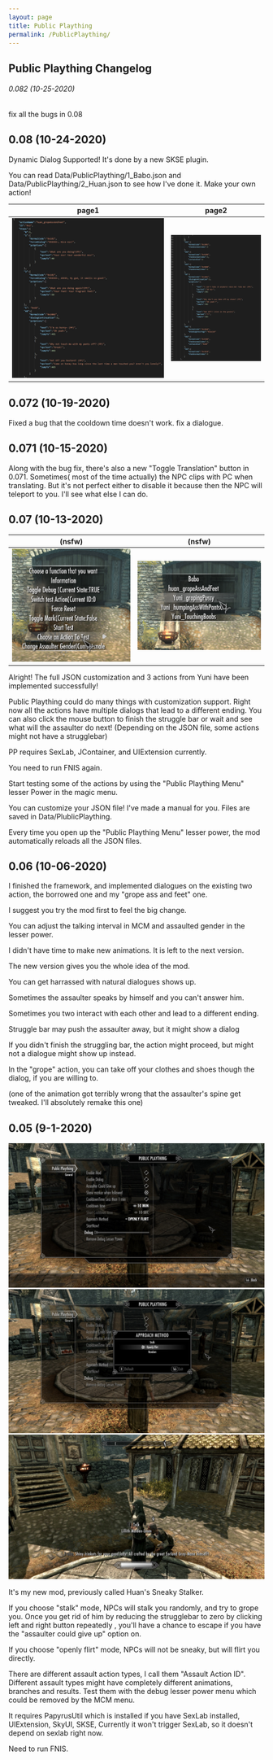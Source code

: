 ```yaml
---
layout: page
title: Public Plaything
permalink: /PublicPlaything/
---
```


## Public Plaything Changelog

###### 0.082 (10-25-2020)

fix all the bugs in 0.08

## 0.08 (10-24-2020)

Dynamic Dialog Supported! It's done by a new SKSE plugin.

You can read Data/PublicPlaything/1_Babo.json and Data/PublicPlaything/2_Huan.json to see how I've done it. Make your own action!

| page1                                                        | page2                                                        |
| ------------------------------------------------------------ | ------------------------------------------------------------ |
| <img src="/myassets/img/pp_0.08_log_pic1.png" alt="img" style="zoom:50%;" /> | <img src="/myassets/img/pp_0.08_log_pic2.png" alt="img" style="zoom: 25%;" /> |



## 0.072 (10-19-2020)

Fixed a bug that the cooldown time doesn't work. fix a dialogue.

## 0.071 (10-15-2020)

Along with the bug fix, there's also a new "Toggle Translation" button in 0.071. Sometimes( most of the time actually) the NPC clips with PC when translating. But it's not perfect either to disable it because then the NPC will teleport to you. I'll see what else I can do.

## 0.07 (10-13-2020)



| (nsfw)                                                       | (nsfw)                                                       |
| ------------------------------------------------------------ | ------------------------------------------------------------ |
| <img src="/myassets/img/pp_0.07_log_pic3.png" alt="pp_0.07_log_pic3" style="zoom:50%;" /> | <img src="/myassets/img/pp_0.07_log_pic4.png" alt="pp_0.07_log_pic4" style="zoom:50%;" /> |



Alright! The full JSON customization and 3 actions from Yuni have been implemented successfully! 


Public Plaything could do many things with customization support. Right now all the actions have multiple dialogs that lead to a different ending. You can also click the mouse button to finish the struggle bar or wait and see what will the assaulter do next! (Depending on the JSON file, some actions might not have a strugglebar)

PP requires SexLab, JContainer, and UIExtension currently.

You need to run FNIS again.

Start testing some of the actions by using the "Public Plaything Menu" lesser Power in the magic menu.

You can customize your JSON file! I've made a manual for you. Files are saved in Data/PlublicPlaything.

Every time you open up the "Public Plaything Menu" lesser power, the mod automatically reloads all the JSON files.



## 0.06 (10-06-2020)

I finished the framework, and implemented dialogues on the existing two action, the borrowed one and my "grope ass and feet" one.

I suggest you try the mod first to feel the big change.

You can adjust the talking interval in MCM and assaulted gender in the lesser power.

I didn't have time to make new animations. It is left to the next version.

The new version gives you the whole idea of the mod.

You can get harrassed with natural dialogues shows up.

Sometimes the assaulter speaks by himself and you can't answer him.

Sometimes you two interact with each other and lead to a different ending.

Struggle bar may push the assaulter away, but it might show a dialog

If you didn't finish the struggling bar, the action might proceed, but might not a dialogue might show up instead.

In the "grope" action, you can take off your clothes and shoes though the dialog, if you are willing to.

(one of the animation got terribly wrong that the assaulter's spine get tweaked. I'll absolutely remake this one)

## 0.05 (9-1-2020)



<img src="/myassets/img/pp_0.05_log_pic1.jpg" alt="img" style="zoom:50%;" />

<img src="/myassets/img/pp_0.05_log_pic2.jpg" alt="img" style="zoom:50%;" />

<img src="/myassets/img/pp_0.05_log_pic3.jpg" alt="img" style="zoom:50%;" />

It's my new mod, previously called Huan's Sneaky Stalker.

If you choose "stalk" mode, NPCs will stalk you randomly, and try to grope you. Once you get rid of him by reducing the strugglebar to zero by clicking left and right button repeatedly , you'll have a chance to escape if you have the "assaulter could give up" option on.

If you choose "openly flirt" mode, NPCs will not be sneaky, but will flirt you directly.

There are different assault action types, I call them "Assault Action ID". Different assault types might have completely different animations, branches and results. Test them with the debug lesser power menu which could be removed by the MCM menu.

It requires PapyrusUtil which is installed if you have SexLab installed, UIExtension, SkyUI, SKSE, Currently it won't trigger SexLab, so it doesn't depend on sexlab right now.

Need to run FNIS.